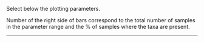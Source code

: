 Select below the plotting parameters. 

Number of the right side of bars correspond to the total number of samples in the parameter range and the % of samples where the taxa are present.

***

